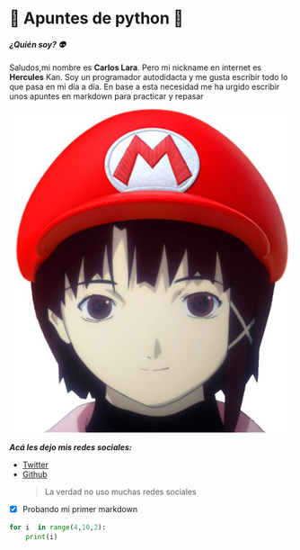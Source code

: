 # :snake: Apuntes de python :snake:

#### *¿Quién soy? :alien:* 
Saludos,mi nombre es **Carlos Lara**. Pero mi nickname en internet es **Hercules** Kan. Soy un programador autodidacta y me gusta escribir todo lo que pasa en mi día a día. En base a esta necesidad me ha urgido escribir unos apuntes en  markdown para practicar y repasar


![serials experiments lain](img/profile.jpg)


***Acá les dejo mis redes sociales:***

* [Twitter](https://twitter.com/Blues_Lara)
* [Github](https://github.com/herculeskan)
  >La verdad no uso muchas redes sociales

 
*[x] Probando mi primer markdown
```Python
for i  in range(4,10,2):
    print(i)
```
